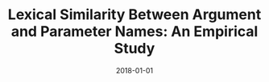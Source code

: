 ---
title: "Lexical Similarity Between Argument and Parameter Names: An Empirical Study"
collection: publications
permalink: /publication/2018-01-01-Lexical-Similarity-Between-Argument-and-Parameter-Names-An-Empirical-Study
date: 2018-01-01
venue: 'IEEE Access'
paperurl: 'https://doi.org/10.1109/ACCESS.2018.2875125'
citation: ' Guangjie Li,  Hui Liu,  Qiurong Liu,  Yuting Wu&quot;Lexical Similarity Between Argument and Parameter Names: An Empirical Study.&quot; IEEE Access, 2018.'
---